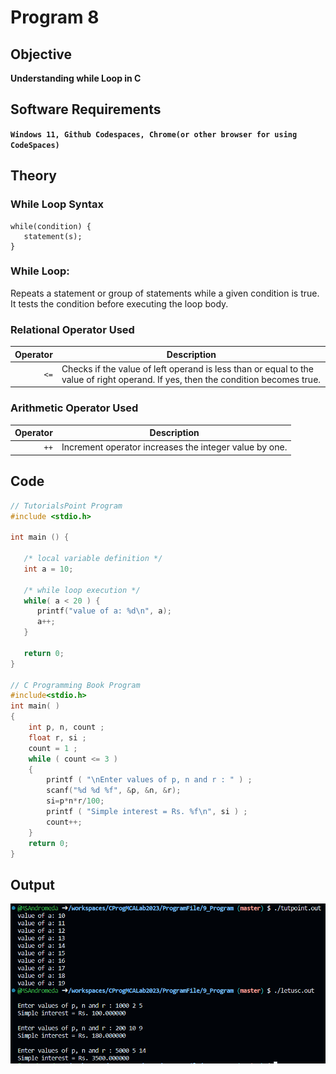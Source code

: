 # Program 8
## Objective
**Understanding while Loop in C**


## Software Requirements
**`Windows 11, Github Codespaces, Chrome(or other browser for using CodeSpaces)`**


## Theory

### While Loop Syntax
```
while(condition) {
   statement(s);
}
```

### While Loop:
Repeats a statement or group of statements while a given condition is true. It tests the condition before executing the loop body.

### Relational Operator Used

| Operator | Description                                                                              |
| -------: | ---------------------------------------------------------------------------------------- |
|     `<=` | Checks if the value of left operand is less than or equal to the value of right operand. If yes, then the condition becomes true. |

### Arithmetic Operator Used

| Operator | Description                                                                              |
| -------: | ---------------------------------------------------------------------------------------- |
|     `++` | Increment operator increases the integer value by one. |

## Code
```c
// TutorialsPoint Program
#include <stdio.h>
 
int main () {

   /* local variable definition */
   int a = 10;

   /* while loop execution */
   while( a < 20 ) {
      printf("value of a: %d\n", a);
      a++;
   }
 
   return 0;
}

// C Programming Book Program
#include<stdio.h>
int main( ) 
{ 
    int p, n, count ; 
    float r, si ; 
    count = 1 ; 
    while ( count <= 3 ) 
    { 
        printf ( "\nEnter values of p, n and r : " ) ;
        scanf("%d %d %f", &p, &n, &r);
        si=p*n*r/100;
        printf ( "Simple interest = Rs. %f\n", si ) ; 
        count++;
    } 
    return 0;
}
```

## Output
![Understanding Nested-if Program Output](./Prog9_Outpur.png)